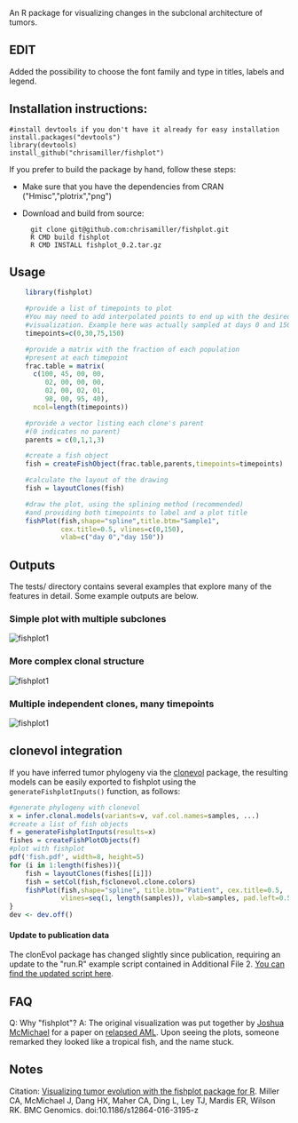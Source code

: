An R package for visualizing changes in the subclonal architecture of tumors. 

## EDIT ##
Added the possibility to choose the font family and type in titles, labels and legend.

## Installation instructions:

    #install devtools if you don't have it already for easy installation
    install.packages("devtools")
    library(devtools)
    install_github("chrisamiller/fishplot")

If you prefer to build the package by hand, follow these steps:

- Make sure that you have the dependencies from CRAN ("Hmisc","plotrix","png")

- Download and build from source:

        git clone git@github.com:chrisamiller/fishplot.git
        R CMD build fishplot
        R CMD INSTALL fishplot_0.2.tar.gz

## Usage
```R
    library(fishplot)

    #provide a list of timepoints to plot
    #You may need to add interpolated points to end up with the desired
    #visualization. Example here was actually sampled at days 0 and 150
    timepoints=c(0,30,75,150)      

    #provide a matrix with the fraction of each population
    #present at each timepoint
    frac.table = matrix(
      c(100, 45, 00, 00,
         02, 00, 00, 00,
         02, 00, 02, 01,
         98, 00, 95, 40),
      ncol=length(timepoints))

    #provide a vector listing each clone's parent
    #(0 indicates no parent)
    parents = c(0,1,1,3)

    #create a fish object
    fish = createFishObject(frac.table,parents,timepoints=timepoints)

    #calculate the layout of the drawing
    fish = layoutClones(fish)

    #draw the plot, using the splining method (recommended)
    #and providing both timepoints to label and a plot title
    fishPlot(fish,shape="spline",title.btm="Sample1",
             cex.title=0.5, vlines=c(0,150), 
             vlab=c("day 0","day 150"))
```

## Outputs
The tests/ directory contains several examples that explore many of the features in detail. Some example outputs are below.

### Simple plot with multiple subclones
![fishplot1](http://i.imgur.com/OECRqcD.png)

### More complex clonal structure
![fishplot1](http://i.imgur.com/gYO23si.png)

### Multiple independent clones, many timepoints
![fishplot1](http://i.imgur.com/uFPgudQ.png)

## clonevol integration
If you have inferred tumor phylogeny via the [clonevol](https://github.com/hdng/clonevol/) package, the resulting models can be easily exported to fishplot using the ```generateFishplotInputs()``` function, as follows:
```R
#generate phylogeny with clonevol
x = infer.clonal.models(variants=v, vaf.col.names=samples, ...)
#create a list of fish objects 
f = generateFishplotInputs(results=x)
fishes = createFishPlotObjects(f)
#plot with fishplot
pdf('fish.pdf', width=8, height=5)
for (i in 1:length(fishes)){
    fish = layoutClones(fishes[[i]])
    fish = setCol(fish,f$clonevol.clone.colors)
    fishPlot(fish,shape="spline", title.btm="Patient", cex.title=0.5,
             vlines=seq(1, length(samples)), vlab=samples, pad.left=0.5)
}
dev <- dev.off()
```

#### Update to publication data
The clonEvol package has changed slightly since publication, requiring an update to the "run.R" example script contained in Additional File 2. [You can find the updated script here](https://gist.github.com/chrisamiller/f4eae5618ec2985e105d05e3032ae674).

## FAQ

Q: Why "fishplot"?
A: The original visualization was put together by [Joshua McMichael](https://github.com/jmcmichael) for a paper on [relapsed AML](http://www.nature.com/nature/journal/v481/n7382/full/nature10738.html). Upon seeing the plots, someone remarked they looked like a tropical fish, and the name stuck.

## Notes
Citation: [Visualizing tumor evolution with the fishplot package for R](https://bmcgenomics.biomedcentral.com/articles/10.1186/s12864-016-3195-z). Miller CA, McMichael J, Dang HX, Maher CA, Ding L, Ley TJ, Mardis ER, Wilson RK. BMC Genomics. doi:10.1186/s12864-016-3195-z
